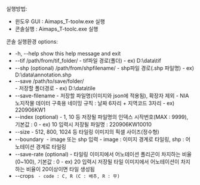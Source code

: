 실행방법:
  - 윈도우 GUI : Aimaps_T-toolw.exe 실행
  - 콘솔실행 : Aimaps_T-toolc.exe 실행

콘솔 실행환경 options:
  - -h, --help					show this help message and exit
  - --tif <path>				/path/from/tif_folder/
                        			- tif파일 경로(폴더)
						- ex) D:\data\tif
  - --shp <path> (optional)			/path/from/shpfilename/	
    						- shp파일 경로(.shp 파일명)
						- ex) D:\data\annotation.shp
  - --save <path>				/path/to/save/folder/	
						- 저장할 폴더경로
						- ex) D:\data\tile
  - --save-filename <filename>		- 저장할 파일명(이미지와 json에 적용됨), 확장자 제외
						- NIA 노지작물 데이터 구축용 네이밍 규칙 : 날짜 6자리 + 지역코드 3자리
						- ex) 220906KW1
  - --index <number> (optional)		- 1, 10 등 저장될 파일명의 인덱스 시작번호(MAX : 9999), 기본값 : 0
						- ex) 10 입력시 저장될 파일명 : 220906KW10010
  - --size <pixel size>			- 512, 800, 1024 등 타일링 이미지의 픽셀 사이즈(정수형)
  - --boundary <image or shp>		- image 또는 shp 입력
		                        	- image : 이미지 경계로 타일링, shp : 어노테이션 경계로 타일링
  - --save-rate <number> (optional)	- 타일링 이미지에서 어노테이션 폴리곤이 차지하는 비율(0~100), 기본값 : 0
						- ex) 20 입력시 저장될 타일 이미지에서 어노테이션이 차지하는 비율이 20이상이면 타일 생성됨
  - --crops <code>				- code : C, R (C : 배추, R : 무)
